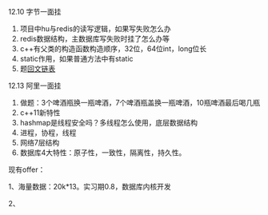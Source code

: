12.10 字节一面挂

1.   项目中hu与redis的读写逻辑，如果写失败怎么办
1.   redis数据结构，主数据库写失败时挂了怎么办等
1.   c++有父类的构造函数构造顺序，32位，64位int，long位长
1.   static作用，如果普通方法中有static
1.   题[回文链表](https://leetcode-cn.com/problems/palindrome-linked-list/)

12.13 阿里一面挂

1.   做题：3个啤酒瓶换一瓶啤酒，7个啤酒瓶盖换一瓶啤酒，10瓶啤酒最后喝几瓶
1.   c++11新特性
1.   hashmap是线程安全吗？多线程怎么使用，底层数据结构
1.   进程，协程，线程
1.   网络7层结构
1.   数据库4大特性：原子性，一致性，隔离性，持久性。

现有offer：

1、海量数据：20k*13。实习期0.8，数据库内核开发

2、